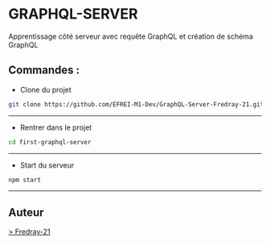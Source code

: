 # GRAPHQL-SERVER
Apprentissage côté serveur avec requête GraphQL et création de schéma GraphQL 

## Commandes :
- Clone du projet
```bash 
git clone https://github.com/EFREI-M1-Dev/GraphQL-Server-Fredray-21.git
```
---

- Rentrer dans le projet 
```bash 
cd first-graphql-server
```
---

- Start du serveur
```bash 
npm start
```
---

## Auteur
[> Fredray-21](https://github.com/Fredray-21)
